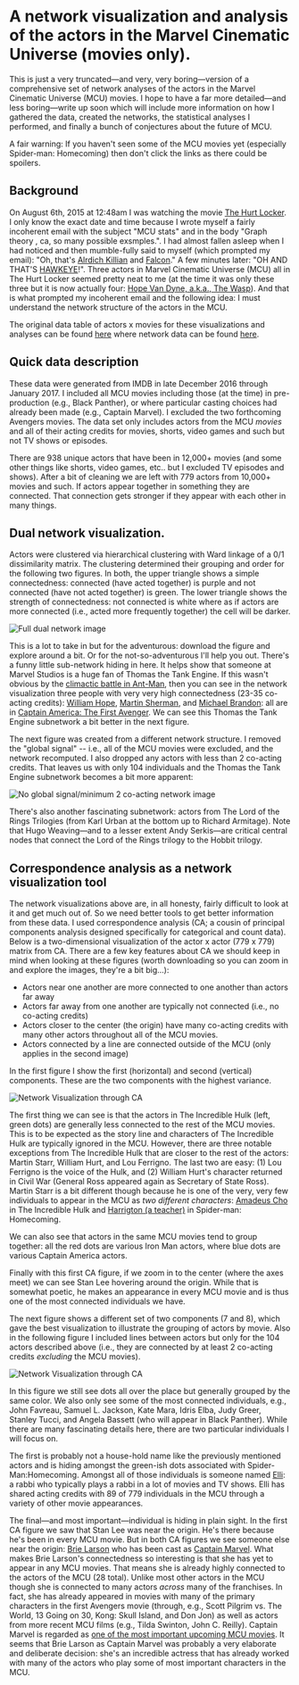 # A network visualization and analysis of the actors in the Marvel Cinematic Universe (movies only). 

This is just a very truncated—and very, very boring—version of a comprehensive set of network analyses of the actors in the Marvel Cinematic Universe (MCU) movies. I hope to have a far more detailed—and less boring—write up soon which will include more information on how I gathered the data, created the networks, the statistical analyses I performed, and finally a bunch of conjectures about the future of MCU.

A fair warning: If you haven't seen some of the MCU movies yet (especially Spider-man: Homecoming) then don't click the links as there could be spoilers. 

## Background

On August 6th, 2015 at 12:48am I was watching the movie [The Hurt Locker](http://www.imdb.com/title/tt0887912/). I only know the exact date and time because I wrote myself a fairly incoherent email with the subject "MCU stats" and in the body "Graph theory , ca, so many possible exsmples.". I had almost fallen asleep when I had noticed and then mumble-fully said to myself (which prompted my email): "Oh, that's [Alrdich Killian](http://marvelcinematicuniverse.wikia.com/wiki/Aldrich_Killian) and [Falcon](http://marvelcinematicuniverse.wikia.com/wiki/Falcon)." A few minutes later: "OH AND THAT'S [HAWKEYE](http://marvelcinematicuniverse.wikia.com/wiki/Hawkeye)!". Three actors in Marvel Cinematic Universe (MCU) all in The Hurt Locker seemed pretty neat to me (at the time it was only these three but it is now actually four: [Hope Van Dyne, a.k.a., The Wasp](http://marvelcinematicuniverse.wikia.com/wiki/Hope_van_Dyne)). And that is what prompted my incoherent email and the following idea: I must understand the network structure of the actors in the MCU.


The original data table of actors x movies for these visualizations and analyses can be found [here](./Data/MovieMat/movie.mat.rda) where network data can be found [here](./Data/ForAnalyses/).


## Quick data description

These data were generated from IMDB in late December 2016 through January 2017. I included all MCU movies including those (at the time) in pre-production (e.g., Black Panther), or where particular casting choices had already been made (e.g., Captain Marvel). I excluded the two forthcoming Avengers movies. The data set only includes actors from the MCU *movies* and all of their acting credits for movies, shorts, video games and such but not TV shows or episodes. 

There are 938 unique actors that have been in 12,000+ movies (and some other things like shorts, video games, etc.. but I excluded TV episodes and shows). After a bit of cleaning we are left with 779 actors from 10,000+ movies and such. If actors appear together in something they are connected. That connection gets stronger if they appear with each other in many things. 

## Dual network visualization. 

Actors were clustered via hierarchical clustering with Ward linkage of a 0/1 dissimilarity matrix. The clustering determined their grouping and order for the following two figures. In both, the upper triangle shows a simple connectedness: connected (have acted together) is purple and not connected (have not acted together) is green. The lower triangle shows the strength of connectedness: not connected is white where as if actors are more connected (i.e., acted more frequently together) the cell will be darker. 

![Full dual network image](./Pictures/DualNetworkVis/1a_DualNet.png)

This is a lot to take in but for the adventurous: download the figure and explore around a bit. Or for the not-so-adventurous I'll help you out. There's a funny little sub-network hiding in here. It helps show that someone at Marvel Studios is a huge fan of Thomas the Tank Engine. If this wasn't obvious by the [climactic battle in Ant-Man](https://www.youtube.com/watch?v=muYbXyYxd5E), then you can see in the network visualization three people with very very high connectedness (23-35 co-acting credits): [William Hope](http://www.imdb.com/name/nm0394054/), [Martin Sherman](http://www.imdb.com/name/nm1453396/), and [Michael Brandon](http://www.imdb.com/name/nm0104787/): all are in [Captain America: The First Avenger](http://www.imdb.com/title/tt0458339/fullcredits). We can see this Thomas the Tank Engine subnetwork a bit better in the next figure. 

The next figure was created from a different network structure. I removed the "global signal" -- i.e., all of the MCU movies were excluded, and the network recomputed. I also dropped any actors with less than 2 co-acting credits. That leaves us with only 104 individuals and the Thomas the Tank Engine subnetwork becomes a bit more apparent:

![No global signal/minimum 2 co-acting network image](./Pictures/DualNetworkVis/3b_DualNet_NoGS_Min2_reorder.png)

There's also another fascinating subnetwork: actors from The Lord of the Rings Trilogies (from Karl Urban at the bottom up to Richard Armitage). Note that Hugo Weaving—and to a lesser extent Andy Serkis—are critical central nodes that connect the Lord of the Rings trilogy to the Hobbit trilogy.


## Correspondence analysis as a network visualization tool

The network visualizations above are, in all honesty, fairly difficult to look at it and get much out of. So we need better tools to get better information from these data. I used correspondence analysis (CA; a cousin of principal components analysis designed specifically for categorical and count data). Below is a two-dimensional visualization of the actor x actor (779 x 779) matrix from CA. There are a few key features about CA we should keep in mind when looking at these figures (worth downloading so you can zoom in and explore the images, they're a bit big...):

* Actors near one another are more connected to one another than actors far away
* Actors far away from one another are typically not connected (i.e., no co-acting credits)
* Actors closer to the center (the origin) have many co-acting credits with many other actors throughout all of the MCU movies.
* Actors connected by a line are connected outside of the MCU (only applies in the second image)


In the first figure I show the first (horizontal) and second (vertical) components. These are the two components with the highest variance. 

![Network Visualization through CA](./Pictures/CA/2a_CA_12__NetworkConfig.png)


The first thing we can see is that the actors in The Incredible Hulk (left, green dots) are generally less connected to the rest of the MCU movies. This is to be expected as the story line and characters of The Incredible Hulk are typically ignored in the MCU. However, there are three notable exceptions from The Incredible Hulk that are closer to the rest of the actors: Martin Starr, William Hurt, and Lou Ferrigno. The last two are easy: (1) Lou Ferrigno is the voice of the Hulk, and (2) William Hurt's character returned in Civil War (General Ross appeared again as Secretary of State Ross). Martin Starr is a bit different though because he is one of the very, very few individuals to appear in the MCU as *two different characters*: [Amadeus Cho](http://marvelcinematicuniverse.wikia.com/wiki/Amadeus_Cho) in The Incredible Hulk and [Harrigton (a teacher)](http://marvelcinematicuniverse.wikia.com/wiki/Harrington) in Spider-man: Homecoming.

We can also see that actors in the same MCU movies tend to group together: all the red dots are various Iron Man actors, where blue dots are various Captain America actors. 

Finally with this first CA figure, if we zoom in to the center (where the axes meet) we can see Stan Lee hovering around the origin. While that is somewhat poetic, he makes an appearance in every MCU movie and is thus one of the most connected individuals we have. 


The next figure shows a different set of two components (7 and 8), which gave the best visualization to illustrate the grouping of actors by movie. Also in the following figure I included lines between actors but only for the 104 actors described above (i.e., they are connected by at least 2 co-acting credits *excluding* the MCU movies).

![Network Visualization through CA](./Pictures/CA/3b_CA_78__NoGS_Min2_Network.png)

In this figure we still see dots all over the place but generally grouped by the same color. We also only see some of the most connected individuals, e.g., John Favreau, Samuel L. Jackson, Kate Mara, Idris Elba, Judy Greer, Stanley Tucci, and Angela Bassett (who will appear in Black Panther). While there are many fascinating details here, there are two particular individuals I will focus on.

The first is probably not a house-hold name like the previously mentioned actors and is hiding amongst the green-ish dots associated with Spider-Man:Homecoming. Amongst all of those individuals is someone named [Elli](http://www.imdb.com/name/nm1380939/): a rabbi who typically plays a rabbi in a lot of movies and TV shows. Elli has shared acting credits with 89 of 779 individuals in the MCU through a variety of other movie appearances. 


The final—and most important—individual is hiding in plain sight. In the first CA figure we saw that Stan Lee was near the origin. He's there because he's been in every MCU movie. But in both CA figures we see someone else near the origin: [Brie Larson](http://www.imdb.com/name/nm0488953/) who has been cast as [Captain Marvel](http://www.imdb.com/title/tt4154664/). What makes Brie Larson's connectedness so interesting is that she has yet to appear in any MCU movies. That means she is already highly connected to the actors of the MCU (28 total). Unlike most other actors in the MCU though she is connected to many actors *across* many of the franchises. In fact, she has already appeared in movies with many of the primary characters in the first Avengers movie (through, e.g., Scott Pilgrim vs. The World, 13 Going on 30, Kong: Skull Island, and Don Jon) as well as actors from more recent MCU films (e.g., Tilda Swinton, John C. Reilly). Captain Marvel is regarded as [one of the most important upcoming MCU movies](http://nerdist.com/captain-marvel-is-the-mcus-most-powerful-hero-according-to-kevin-feige/). It seems that Brie Larson as Captain Marvel was probably a very elaborate and deliberate decision: she's an incredible actress that has already worked with many of the actors who play some of most important characters in the MCU. 




